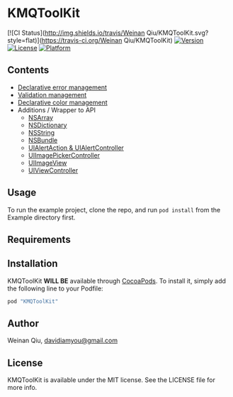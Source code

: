 # KMQToolKit

[![CI Status](http://img.shields.io/travis/Weinan Qiu/KMQToolKit.svg?style=flat)](https://travis-ci.org/Weinan Qiu/KMQToolKit)
[![Version](https://img.shields.io/cocoapods/v/KMQToolKit.svg?style=flat)](http://cocoapods.org/pods/KMQToolKit)
[![License](https://img.shields.io/cocoapods/l/KMQToolKit.svg?style=flat)](http://cocoapods.org/pods/KMQToolKit)
[![Platform](https://img.shields.io/cocoapods/p/KMQToolKit.svg?style=flat)](http://cocoapods.org/pods/KMQToolKit)

## Contents

- [Declarative error management](https://github.com/davidiamyou/KMQToolKit/blob/development/Docs/NSError.md)
- [Validation management](https://github.com/davidiamyou/KMQToolKit/blob/development/Docs/Validation.md)
- [Declarative color management](https://github.com/davidiamyou/KMQToolKit/blob/development/Docs/UIColor.md)
- Additions / Wrapper to API
  - [NSArray](https://github.com/davidiamyou/KMQToolKit/blob/development/Docs/NSArray.md)
  - [NSDictionary](https://github.com/davidiamyou/KMQToolKit/blob/development/Docs/NSDictionary.md)
  - [NSString](https://github.com/davidiamyou/KMQToolKit/blob/development/Docs/NSString.md)
  - [NSBundle](https://github.com/davidiamyou/KMQToolKit/blob/development/Docs/NSBundle.md)
  - [UIAlertAction & UIAlertController](https://github.com/davidiamyou/KMQToolKit/blob/development/Docs/UIAlertAction.md)
  - [UIImagePickerController](https://github.com/davidiamyou/KMQToolKit/blob/development/Docs/UIImagePickerController.md)
  - [UIImageView](https://github.com/davidiamyou/KMQToolKit/blob/development/Docs/UIImageView.md)
  - [UIViewController](https://github.com/davidiamyou/KMQToolKit/blob/development/Docs/UIViewController.md)  

## Usage

To run the example project, clone the repo, and run `pod install` from the Example directory first.

## Requirements

## Installation

KMQToolKit **WILL BE** available through [CocoaPods](http://cocoapods.org). To install
it, simply add the following line to your Podfile:

```ruby
pod "KMQToolKit"
```

## Author

Weinan Qiu, davidiamyou@gmail.com

## License

KMQToolKit is available under the MIT license. See the LICENSE file for more info.
